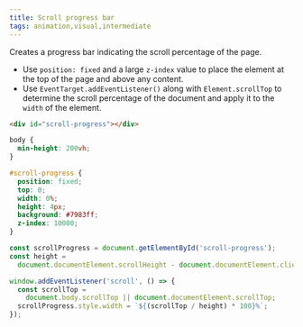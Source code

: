 ```yaml
---
title: Scroll progress bar
tags: animation,visual,intermediate
---
```


Creates a progress bar indicating the scroll percentage of the page.

- Use `position: fixed` and a large `z-index` value to place the element at the top of the page and above any content.
- Use `EventTarget.addEventListener()` along with `Element.scrollTop` to determine the scroll percentage of the document and apply it to the `width` of the element.

```html
<div id="scroll-progress"></div>
```

```css
body {
  min-height: 200vh;
}

#scroll-progress {
  position: fixed;
  top: 0;
  width: 0%;
  height: 4px;
  background: #7983ff;
  z-index: 10000;
}
```

```js
const scrollProgress = document.getElementById('scroll-progress');
const height =
  document.documentElement.scrollHeight - document.documentElement.clientHeight;

window.addEventListener('scroll', () => {
  const scrollTop =
    document.body.scrollTop || document.documentElement.scrollTop;
  scrollProgress.style.width = `${(scrollTop / height) * 100}%`;
});
```
